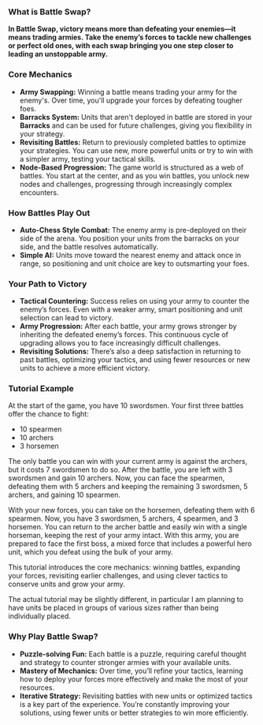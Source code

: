 ### **What is Battle Swap?**
**In Battle Swap, victory means more than defeating your enemies—it means trading armies. Take the enemy’s forces to tackle new challenges or perfect old ones, with each swap bringing you one step closer to leading an unstoppable army.**

### **Core Mechanics**
- **Army Swapping:** Winning a battle means trading your army for the enemy's. Over time, you'll upgrade your forces by defeating tougher foes.
- **Barracks System:** Units that aren't deployed in battle are stored in your **Barracks** and can be used for future challenges, giving you flexibility in your strategy.
- **Revisiting Battles:** Return to previously completed battles to optimize your strategies. You can use new, more powerful units or try to win with a simpler army, testing your tactical skills.
- **Node-Based Progression:** The game world is structured as a web of battles. You start at the center, and as you win battles, you unlock new nodes and challenges, progressing through increasingly complex encounters.

### **How Battles Play Out**
- **Auto-Chess Style Combat:** The enemy army is pre-deployed on their side of the arena. You position your units from the barracks on your side, and the battle resolves automatically.
- **Simple AI:** Units move toward the nearest enemy and attack once in range, so positioning and unit choice are key to outsmarting your foes.

### **Your Path to Victory**
- **Tactical Countering:** Success relies on using your army to counter the enemy’s forces. Even with a weaker army, smart positioning and unit selection can lead to victory.
- **Army Progression:** After each battle, your army grows stronger by inheriting the defeated enemy’s forces. This continuous cycle of upgrading allows you to face increasingly difficult challenges.
- **Revisiting Solutions:** There’s also a deep satisfaction in returning to past battles, optimizing your tactics, and using fewer resources or new units to achieve a more efficient victory.

### **Tutorial Example**
At the start of the game, you have 10 swordsmen. Your first three battles offer the chance to fight:
- 10 spearmen
- 10 archers
- 3 horsemen

The only battle you can win with your current army is against the archers, but it costs 7 swordsmen to do so. After the battle, you are left with 3 swordsmen and gain 10 archers. Now, you can face the spearmen, defeating them with 5 archers and keeping the remaining 3 swordsmen, 5 archers, and gaining 10 spearmen.

With your new forces, you can take on the horsemen, defeating them with 6 spearmen. Now, you have 3 swordsmen, 5 archers, 4 spearmen, and 3 horsemen. You can return to the archer battle and easily win with a single horseman, keeping the rest of your army intact. With this army, you are prepared to face the first boss, a mixed force that includes a powerful hero unit, which you defeat using the bulk of your army.

This tutorial introduces the core mechanics: winning battles, expanding your forces, revisiting earlier challenges, and using clever tactics to conserve units and grow your army.

The actual tutorial may be slightly different, in particular I am planning to have units be placed in groups of various sizes rather than being individually placed.

### **Why Play Battle Swap?**
- **Puzzle-solving Fun:** Each battle is a puzzle, requiring careful thought and strategy to counter stronger armies with your available units.
- **Mastery of Mechanics:** Over time, you’ll refine your tactics, learning how to deploy your forces more effectively and make the most of your resources.
- **Iterative Strategy:** Revisiting battles with new units or optimized tactics is a key part of the experience. You’re constantly improving your solutions, using fewer units or better strategies to win more efficiently.
